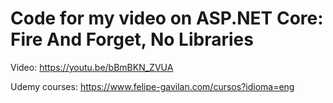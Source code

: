# Code for my video on ASP.NET Core: Fire And Forget, No Libraries

Video: https://youtu.be/bBmBKN_ZVUA

Udemy courses: https://www.felipe-gavilan.com/cursos?idioma=eng
